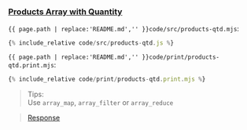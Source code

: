 ### [Products Array with Quantity](code.zip)

`{{ page.path | replace:'README.md','' }}code/src/products-qtd.mjs`:

```js
{% include_relative code/src/products-qtd.js %}
```

`{{ page.path | replace:'README.md','' }}code/print/products-qtd.print.mjs`:

```js
{% include_relative code/print/products-qtd.print.mjs %}
```

> Tips:<br>
> Use `array_map`, `array_filter` or `array_reduce`

> [Response](response/src/products.js)
